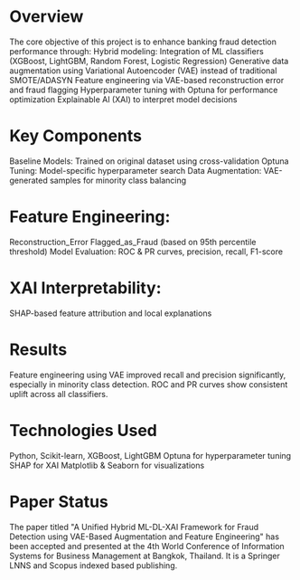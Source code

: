 # Overview
The core objective of this project is to enhance banking fraud detection performance through:
Hybrid modeling: Integration of ML classifiers (XGBoost, LightGBM, Random Forest, Logistic Regression)
Generative data augmentation using Variational Autoencoder (VAE) instead of traditional SMOTE/ADASYN
Feature engineering via VAE-based reconstruction error and fraud flagging
Hyperparameter tuning with Optuna for performance optimization
Explainable AI (XAI) to interpret model decisions


# Key Components
Baseline Models: Trained on original dataset using cross-validation
Optuna Tuning: Model-specific hyperparameter search
Data Augmentation: VAE-generated samples for minority class balancing


# Feature Engineering:
Reconstruction_Error
Flagged_as_Fraud (based on 95th percentile threshold)
Model Evaluation: ROC & PR curves, precision, recall, F1-score


# XAI Interpretability:
SHAP-based feature attribution and local explanations


# Results
Feature engineering using VAE improved recall and precision significantly, especially in minority class detection. ROC and PR curves show consistent uplift across all classifiers.


# Technologies Used
Python, Scikit-learn, XGBoost, LightGBM
Optuna for hyperparameter tuning
SHAP for XAI
Matplotlib & Seaborn for visualizations


# Paper Status
The paper titled "A Unified Hybrid ML-DL-XAI Framework for Fraud Detection using VAE-Based Augmentation and Feature Engineering" has been accepted and presented at the 4th World Conference of Information Systems for Business Management at Bangkok, Thailand. It is a Springer LNNS and Scopus indexed based publishing.
